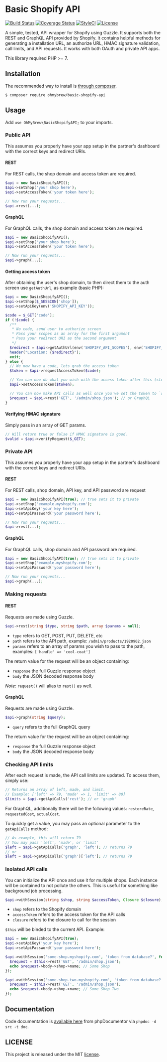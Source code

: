 # Basic Shopify API

[![Build Status](https://travis-ci.org/ohmybrew/Basic-Shopify-API.svg?branch=master)](http://travis-ci.org/ohmybrew/Basic-Shopify-API)
[![Coverage Status](https://coveralls.io/repos/github/ohmybrew/Basic-Shopify-API/badge.svg?branch=master)](https://coveralls.io/github/ohmybrew/Basic-Shopify-API?branch=master)
[![StyleCI](https://styleci.io/repos/61004776/shield?branch=master)](https://styleci.io/repos/61004776)
[![License](https://poser.pugx.org/ohmybrew/basic-shopify-api/license)](https://packagist.org/packages/ohmybrew/basic-shopify-api)

A simple, tested, API wrapper for Shopify using Guzzle. It supports both the REST and GraphQL API provided by Shopify. It contains helpful methods for generating a installation URL, an authorize URL, HMAC signature validation, call limits, and API requests. It works with both OAuth and private API apps.

This library required PHP >= 7.

## Installation

The recommended way to install is [through composer](http://packagist.org).

    $ composer require ohmybrew/basic-shopify-api

## Usage

Add `use OhMyBrew\BasicShopifyAPI;` to your imports.

### Public API

This assumes you properly have your app setup in the partner's dashboard with the correct keys and redirect URIs.

#### REST

For REST calls, the shop domain and access token are required.

```php
$api = new BasicShopifyAPI();
$api->setShop('your shop here');
$api->setAccessToken('your token here');

// Now run your requests...
$api->rest(...);
```

#### GraphQL

For GraphQL calls, the shop domain and access token are required.

```php
$api = new BasicShopifyAPI();
$api->setShop('your shop here');
$api->setAccessToken('your token here');

// Now run your requests...
$api->graph(...);
```

#### Getting access token

After obtaining the user's shop domain, to then direct them to the auth screen use `getAuthUrl`, as example (basic PHP):

```php
$api = new BasicShopifyAPI();
$api->setShop($_SESSION['shop']);
$api->setApiKey(env('SHOPIFY_API_KEY'));

$code = $_GET['code'];
if (!$code) {
  /**
   * No code, send user to authorize screen
   * Pass your scopes as an array for the first argument
   * Pass your redirect URI as the second argument
   */
  $redirect = $api->getAuthUrl(env('SHOPIFY_API_SCOPES'), env('SHOPIFY_API_REDIRECT_URI'));
  header("Location: {$redirect}");
  exit;
} else {
  // We now have a code, lets grab the access token
  $token = $api->requestAccessToken($code);

  // You can now do what you wish with the access token after this (store it to db, etc)
  $api->setAccessToken($token);

  // You can now make API calls as well once you've set the token to `setAccessToken`
  $request = $api->rest('GET', '/admin/shop.json'); // or GraphQL
}
```

#### Verifying HMAC signature

Simply pass in an array of GET params.

```php
// Will return true or false if HMAC signature is good.
$valid = $api->verifyRequest($_GET);
```

### Private API

This assumes you properly have your app setup in the partner's dashboard with the correct keys and redirect URIs.

#### REST

For REST calls, shop domain, API key, and API password are request

```php
$api = new BasicShopifyAPI(true); // true sets it to private
$api->setShop('example.myshopify.com');
$api->setApiKey('your key here');
$api->setApiPassword('your password here');

// Now run your requests...
$api->rest(...);
```

#### GraphQL

For GraphQL calls, shop domain and API password are required.

```php
$api = new BasicShopifyAPI(true); // true sets it to private
$api->setShop('example.myshopify.com');
$api->setApiPassword('your password here');

// Now run your requests...
$api->graph(...);
```

### Making requests

#### REST

Requests are made using Guzzle.

```php
$api->rest(string $type, string $path, array $params = null);
```

+ `type` refers to GET, POST, PUT, DELETE, etc
+ `path` refers to the API path, example: `/admin/products/1920902.json`
+ `params` refers to an array of params you wish to pass to the path, examples: `['handle' => 'cool-coat']`

The return value for the request will be an object containing:

+ `response` the full Guzzle response object
+ `body` the JSON decoded response body

*Note*: `request()` will alias to `rest()` as well.

#### GraphQL

Requests are made using Guzzle.

```php
$api->graph(string $query);
```

+ `query` refers to the full GraphQL query

The return value for the request will be an object containing:

+ `response` the full Guzzle response object
+ `body` the JSON decoded response body

### Checking API limits

After each request is made, the API call limits are updated. To access them, simply use:

```php
// Returns an array of left, made, and limit.
// Example: ['left' => 79, 'made' => 1, 'limit' => 80]
$limits = $api->getApiCalls('rest'); // or 'graph'
```

For GraphQL, additionally there will be the following values: `restoreRate`, `requestedCost`, `actualCost`.

To quickly get a value, you may pass an optional parameter to the `getApiCalls` method:

```php
// As example, this will return 79
// You may pass 'left', 'made', or 'limit'
$left = $api->getApiCalls('graph', 'left'); // returns 79
// or
$left = $api->getApiCalls('graph')['left']; // returns 79
```

### Isolated API calls

You can initialize the API once and use it for multiple shops. Each instance will be contained to not pollute the others. This is useful for something like background job processing.

```php
$api->withSession(string $shop, string $accessToken, Closure $closure);
```

+ `shop` refers to the Shopify domain
+ `accessToken` refers to the access token for the API calls
+ `closure` refers to the closure to call for the session

`$this` will be binded to the current API. Example:

```php
$api = new BasicShopifyAPI(true);
$api->setApiKey('your key here');
$api->setApiPassword('your password here');

$api->withSession('some-shop.myshopify.com', 'token from database?', function() {
  $request = $this->rest('GET', '/admin/shop.json');
  echo $request->body->shop->name; // Some Shop
});

$api->withSession('some-shop-two.myshopify.com', 'token from database?', function() {
  $request = $this->rest('GET', '/admin/shop.json');
  echo $request->body->shop->name; // Some Shop Two
});
```

## Documentation

Code documentation is [available here](https://ohmybrew.com/Basic-Shopify-API) from phpDocumentor via `phpdoc -d src -t doc`.

## LICENSE

This project is released under the MIT [license](https://github.com/ohmybrew/Basic-Shopify-API/blob/master/LICENSE).
